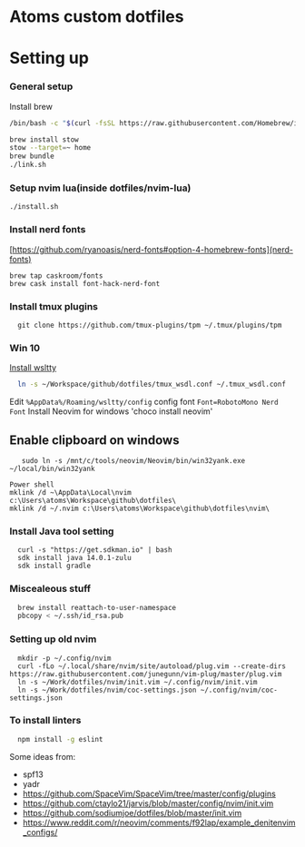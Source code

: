 Atoms custom dotfiles
========

# Setting up

### General setup
Install brew
```bash
/bin/bash -c "$(curl -fsSL https://raw.githubusercontent.com/Homebrew/install/HEAD/install.sh)"
```
```bash
brew install stow
stow --target=~ home
brew bundle
./link.sh
```

### Setup nvim lua(inside dotfiles/nvim-lua)
```
./install.sh
```

### Install nerd fonts

[https://github.com/ryanoasis/nerd-fonts#option-4-homebrew-fonts](nerd-fonts)
```
brew tap caskroom/fonts
brew cask install font-hack-nerd-font
```

### Install tmux plugins
```
  git clone https://github.com/tmux-plugins/tpm ~/.tmux/plugins/tpm
```

### Win 10

[Install wsltty](https://github.com/mintty/wsltty)
```bash
  ln -s ~/Workspace/github/dotfiles/tmux_wsdl.conf ~/.tmux_wsdl.conf
```

Edit `%AppData%/Roaming/wsltty/config` config font `Font=RobotoMono Nerd Font`
Install Neovim for windows 'choco install neovim'
## Enable clipboard on windows
```
   sudo ln -s /mnt/c/tools/neovim/Neovim/bin/win32yank.exe ~/local/bin/win32yank
```
```
Power shell
mklink /d ~\AppData\Local\nvim c:\Users\atoms\Workspace\github\dotfiles\
mklink /d ~/.nvim c:\Users\atoms\Workspace\github\dotfiles\nvim\
```

### Install Java tool setting 
```
  curl -s "https://get.sdkman.io" | bash
  sdk install java 14.0.1-zulu
  sdk install gradle

```

### Miscealeous stuff
```bash
  brew install reattach-to-user-namespace
  pbcopy < ~/.ssh/id_rsa.pub
```

### Setting up  old nvim 
```
  mkdir -p ~/.config/nvim
  curl -fLo ~/.local/share/nvim/site/autoload/plug.vim --create-dirs https://raw.githubusercontent.com/junegunn/vim-plug/master/plug.vim
  ln -s ~/Work/dotfiles/nvim/init.vim ~/.config/nvim/init.vim
  ln -s ~/Work/dotfiles/nvim/coc-settings.json ~/.config/nvim/coc-settings.json

```

### To install linters
```bash
  npm install -g eslint
```


Some ideas from:
* spf13
* yadr
* https://github.com/SpaceVim/SpaceVim/tree/master/config/plugins
* https://github.com/ctaylo21/jarvis/blob/master/config/nvim/init.vim
* https://github.com/sodiumjoe/dotfiles/blob/master/init.vim
* https://www.reddit.com/r/neovim/comments/f92lap/example_denitenvim_configs/

